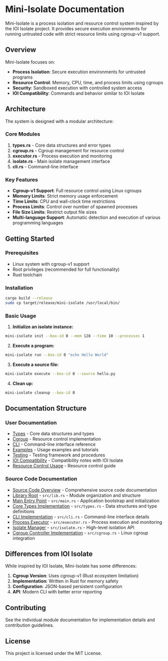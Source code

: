 # Mini-Isolate Documentation

Mini-Isolate is a process isolation and resource control system inspired by the IOI Isolate project. It provides secure execution environments for running untrusted code with strict resource limits using cgroup-v1 support.

## Overview

Mini-Isolate focuses on:
- **Process Isolation**: Secure execution environments for untrusted programs
- **Resource Control**: Memory, CPU, time, and process limits using cgroups
- **Security**: Sandboxed execution with controlled system access
- **IOI Compatibility**: Commands and behavior similar to IOI Isolate

## Architecture

The system is designed with a modular architecture:

### Core Modules

1. **types.rs** - Core data structures and error types
2. **cgroup.rs** - Cgroup management for resource control
3. **executor.rs** - Process execution and monitoring
4. **isolate.rs** - Main isolate management interface
5. **cli.rs** - Command-line interface

### Key Features

- **Cgroup-v1 Support**: Full resource control using Linux cgroups
- **Memory Limits**: Strict memory usage enforcement
- **Time Limits**: CPU and wall-clock time restrictions
- **Process Limits**: Control over number of spawned processes
- **File Size Limits**: Restrict output file sizes
- **Multi-language Support**: Automatic detection and execution of various programming languages

## Getting Started

### Prerequisites

- Linux system with cgroup-v1 support
- Root privileges (recommended for full functionality)
- Rust toolchain

### Installation

```bash
cargo build --release
sudo cp target/release/mini-isolate /usr/local/bin/
```

### Basic Usage

1. **Initialize an isolate instance:**
```bash
mini-isolate init --box-id 0 --mem 128 --time 10 --processes 1
```

2. **Execute a program:**
```bash
mini-isolate run --box-id 0 "echo Hello World"
```

3. **Execute a source file:**
```bash
mini-isolate execute --box-id 0 --source hello.py
```

4. **Clean up:**
```bash
mini-isolate cleanup --box-id 0
```

## Documentation Structure

### User Documentation
- [Types](types.md) - Core data structures and types
- [Cgroup](cgroup.md) - Resource control implementation
- [CLI](cli.md) - Command-line interface reference
- [Examples](examples.md) - Usage examples and tutorials
- [Testing](testing.md) - Testing framework and procedures
- [IOI Compatibility](ioi-compatibility.md) - Compatibility notes with IOI Isolate
- [Resource Control Usage](resource-control-usage.md) - Resource control guide

### Source Code Documentation
- [Source Code Overview](source/README.md) - Comprehensive source code documentation
- [Library Root](source/lib.md) - `src/lib.rs` - Module organization and structure
- [Main Entry Point](source/main.md) - `src/main.rs` - Application bootstrap and initialization
- [Core Types Implementation](source/types-source.md) - `src/types.rs` - Data structures and type definitions
- [CLI Implementation](source/cli-source.md) - `src/cli.rs` - Command-line interface details
- [Process Executor](source/executor.md) - `src/executor.rs` - Process execution and monitoring
- [Isolate Manager](source/isolate.md) - `src/isolate.rs` - High-level isolation API
- [Cgroup Controller Implementation](source/cgroup-source.md) - `src/cgroup.rs` - Linux cgroup integration

## Differences from IOI Isolate

While inspired by IOI Isolate, Mini-Isolate has some differences:

1. **Cgroup Version**: Uses cgroup-v1 (Rust ecosystem limitation)
2. **Implementation**: Written in Rust for memory safety
3. **Configuration**: JSON-based persistent configuration
4. **API**: Modern CLI with better error reporting

## Contributing

See the individual module documentation for implementation details and contribution guidelines.

## License

This project is licensed under the MIT License.